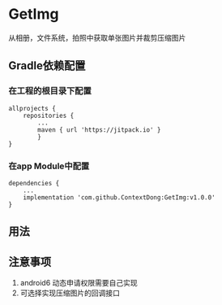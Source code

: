 # GetImg
从相册，文件系统，拍照中获取单张图片并裁剪压缩图片
## Gradle依赖配置
### 在工程的根目录下配置
```
allprojects {
	repositories {
		...
		maven { url 'https://jitpack.io' }
		}
}
```
### 在app Module中配置
```
dependencies {
	...
	implementation 'com.github.ContextDong:GetImg:v1.0.0'
}
````

## 用法

## 注意事项
1. android6 动态申请权限需要自己实现
2. 可选择实现压缩图片的回调接口
